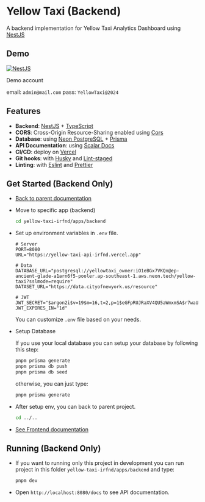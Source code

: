 # Yellow Taxi (Backend)

A backend implementation for Yellow Taxi Analytics Dashboard using [NestJS](https://nestjs.com/)

## Demo

[![NestJS](https://img.shields.io/badge/open%20backend-%23E0234E.svg?style=for-the-badge&logo=nestjs&logoColor=white)](https://yellow-taxi-api-irfnd.vercel.app/docs)

Demo account

email: `admin@mail.com` pass: `YellowTaxi@2024`

## Features

- **Backend**: [NestJS](https://nestjs.com/) + [TypeScript](https://www.typescriptlang.org/)
- **CORS**: Cross-Origin Resource-Sharing enabled using [Cors](https://github.com/expressjs/cors)
- **Database**: using [Neon PostgreSQL](https://neon.tech/) + [Prisma](https://www.prisma.io)
- **API Documentation**: using [Scalar Docs](https://scalar.com/)
- **CI/CD**: deploy on [Vercel](https://vercel.com/)
- **Git hooks**: with [Husky](https://github.com/typicode/husky) and [Lint-staged](https://github.com/okonet/lint-staged)
- **Linting**: with [Eslint](https://eslint.org/) and [Prettier](https://prettier.io/)

## Get Started (Backend Only)

- [Back to parent documentation]()
- Move to specific app (backend)
  ```bash
  cd yellow-taxi-irfnd/apps/backend
  ```
- Set up environment variables in `.env` file.

  ```env
  # Server
  PORT=8080
  URL="https://yellow-taxi-api-irfnd.vercel.app"

  # Data
  DATABASE_URL="postgresql://yellowtaxi_owner:iO1eBGx7VKQn@ep-ancient-glade-a1arn6f5-pooler.ap-southeast-1.aws.neon.tech/yellow-taxi?sslmode=require"
  DATASET_URL="https://data.cityofnewyork.us/resource"

  # JWT
  JWT_SECRET="$argon2i$v=19$m=16,t=2,p=1$eGFpRUJRaXV4QU5aWmxmSA$r7waUANeMUuMJITv+xwdGQ"
  JWT_EXPIRES_IN="1d"
  ```

  You can customize `.env` file based on your needs.

- Setup Database

  If you use your local database you can setup your database by following this step:

  ```bash
  pnpm prisma generate
  pnpm prisma db push
  pnpm prisma db seed
  ```

  otherwise, you can just type:

  ```bash
  pnpm prisma generate
  ```

- After setup env, you can back to parent project.

  ```bash
  cd ../..
  ```

- [See Frontend documentation]()

## Running (Backend Only)

- If you want to running only this project in development you can run project in this folder `yellow-taxi-irfnd/apps/backend` and type:
  ```bash
  pnpm dev
  ```
- Open `http://localhost:8080/docs` to see API documentation.
